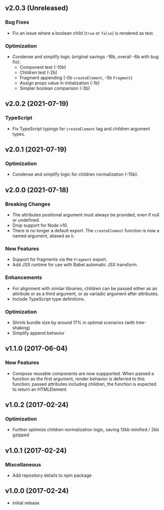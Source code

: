 ## v2.0.3 (Unreleased)

### Bug Fixes

- Fix an issue where a boolean child (`true` or `false`) is rendered as text.

### Optimization

- Condense and simplify logic (original savings -16b, overall -6b with bug fix):
  - Component test (-10b)
  - Children test (-2b)
  - Fragment appending (-0b `createElement`, -5b `Fragment`)
  - Assign props value in initialization (-1b)
  - Simpler boolean comparison (-3b)

## v2.0.2 (2021-07-19)

### TypeScript

- Fix TypeScript typings for `createElement` tag and children argument types.

## v2.0.1 (2021-07-19)

### Optimization

- Condense and simplify logic for children normalization (-15b).

## v2.0.0 (2021-07-18)

### Breaking Changes

- The attributes positional argument must always be provided, even if null or undefined.
- Drop support for Node v10.
- There is no longer a default export. The `createElement` function is now a named argument, aliased as `h`.

### New Features

- Support for fragments via the `Fragment` export.
- Add JSX runtime for use with Babel automatic JSX transform.

### Enhancements

- For alignment with similar libraries, children can be passed either as an attribute or as a third argument, or as variadic argument after attributes.
- Include TypeScript type definitions.

### Optimization

- Shrink bundle size by around 17% in optimal scenarios (with tree-shaking)
- Simplify append behavior

## v1.1.0 (2017-06-04)

### New Features

- Compose reusable components are now suppported. When passed a function as the first argument, render behavior is deferred to this function; passed attributes including children, the function is expected to return an HTMLElement.

## v1.0.2 (2017-02-24)

### Optimization

- Further optimize children normalization logic, saving 13kb minified / 2kb gzipped

## v1.0.1 (2017-02-24)

### Miscellaneous

- Add repository details to npm package

## v1.0.0 (2017-02-24)

- Initial release
